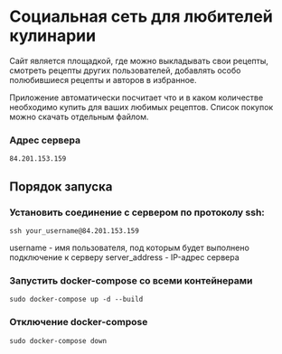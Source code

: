 # Социальная сеть для любителей кулинарии

Сайт является площадкой, где можно выкладывать свои рецепты, смотреть рецепты других пользователей, добавлять особо полюбившиеся рецепты и авторов в избранное.

Приложение автоматически посчитает что и в каком количестве необходимо купить для ваших любимых рецептов. Список покупок можно скачать отдельным файлом.

### Адрес сервера
```
84.201.153.159
```

## Порядок запуска


### Установить соединение с сервером по протоколу ssh:

```
ssh your_username@84.201.153.159
```

username - имя пользователя, под которым будет выполнено подключение к серверу
server_address - IP-адрес сервера 

### Запустить docker-compose со всеми контейнерами

```
sudo docker-compose up -d --build
```

### Отключение docker-compose

```
sudo docker-compose down
```